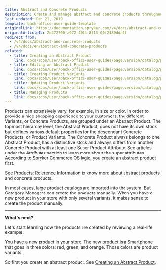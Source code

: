 ```yaml
---
title: Abstract and Concrete Products
description: Create and manage abstract and concrete products throughout your online shop in the Back Office.
last_updated: Dec 21, 2019
template: back-office-user-guide-template
originalLink: https://documentation.spryker.com/v4/docs/abstract-and-concrete-products
originalArticleId: 2e472700-a972-49f4-8f13-09f2189dda0f
redirect_from:
  - /v4/docs/abstract-and-concrete-products
  - /v4/docs/en/abstract-and-concrete-products
related:
  - title: Creating an Abstract Product
    link: docs/scos/user/back-office-user-guides/page.version/catalog/products/manage-abstract-products/create-abstract-products-and-product-bundles.html
  - title: Editing an Abstract Product
    link: docs/scos/user/back-office-user-guides/page.version/catalog/products/manage-abstract-products/editing-abstract-products.html
  - title: Creating Product Variants
    link: docs/scos/user/back-office-user-guides/page.version/catalog/products/manage-concrete-products/creating-product-variants.html
  - title: Updating Product Variants
    link: docs/scos/user/back-office-user-guides/page.version/catalog/products/manage-concrete-products/updating-product-variants.html
  - title: Managing Products
    link: docs/scos/user/back-office-user-guides/page.version/catalog/products/managing-products/managing-products.html
---
```


Products can extensively vary, for example, in size or color. In order to provide a nice shopping experience to your customers, the different Variants, or Concrete Products, are grouped under an Abstract Product.
The topmost hierarchy level, the Abstract Product, does not have its own stock but defines various default properties for the descendant Concrete Products, or Product Variants. The Concrete Product always belongs to one Abstract Product, has a distinctive stock and always differs from another Concrete Product with at least one Super Product Attribute. See articles under the _Attributes_ section to learn more about the super attributes. According to Spryker Commerce OS logic, you create an abstract product first.

See [Products: Reference Information](/docs/scos/user/back-office-user-guides/{{page.version}}/catalog/products/references/products-reference-information.html) to know more about abstract products and concrete products.

In most cases, large product catalogs are imported into the system. But Category Managers can create the products manually. When you have a new product in your store with only several variants, it makes sense to create the product manually.
***

**What's next?**

Let's start learning how the products are created by reviewing a real-life example.

You have a new product in your store. The new product is a Smartphone that goes in three colors: red, green, and orange. Those colors are product variants.

So first you create an abstract product. See [Creating an Abstract Product](/docs/scos/user/back-office-user-guides/{{page.version}}/catalog/products/manage-abstract-products-and-product-bundles/create-abstract-products-and-product-bundles.html).
